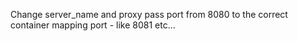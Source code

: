Change server_name and proxy pass port from 8080 to the correct container mapping port - like 8081 etc...